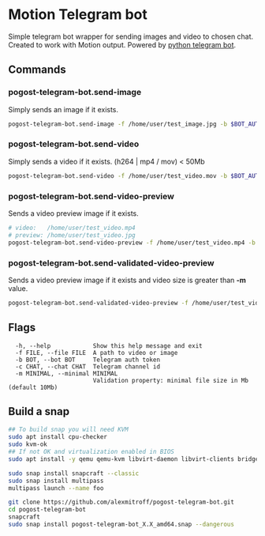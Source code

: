 # Motion Telegram bot

Simple telegram bot wrapper for sending images and video to chosen chat. Created to work with Motion output.
Powered by [python telegram bot](https://github.com/python-telegram-bot/python-telegram-bot).


## Commands
### pogost-telegram-bot.send-image
Simply sends an image if it exists.
```bash
pogost-telegram-bot.send-image -f /home/user/test_image.jpg -b $BOT_AUTH -c $CHANNEL_ID
```
### pogost-telegram-bot.send-video
Simply sends a video if it exists. (h264 | mp4 / mov) < 50Mb
```bash
pogost-telegram-bot.send-video -f /home/user/test_video.mov -b $BOT_AUTH -c $CHANNEL_ID
```
### pogost-telegram-bot.send-video-preview
Sends a video preview image if it exists.
```bash
# video:   /home/user/test_video.mp4
# preview: /home/user/test_video.jpg
pogost-telegram-bot.send-video-preview -f /home/user/test_video.mp4 -b $BOT_AUTH -c $CHANNEL_ID
```
### pogost-telegram-bot.send-validated-video-preview
Sends a video preview image if it exists and video size is greater than **-m** value.
```bash
pogost-telegram-bot.send-validated-video-preview -f /home/user/test_video.mp4 -b $BOT_AUTH -c $CHANNEL_ID -m 25
```


## Flags
```
  -h, --help            Show this help message and exit
  -f FILE, --file FILE  A path to video or image
  -b BOT, --bot BOT     Telegram auth token
  -c CHAT, --chat CHAT  Telegram channel id
  -m MINIMAL, --minimal MINIMAL
                        Validation property: minimal file size in Mb (default 10Mb)
```

## Build a snap

```bash
## To build snap you will need KVM
sudo apt install cpu-checker
sudo kvm-ok
## If not OK and virtualization enabled in BIOS
sudo apt install -y qemu qemu-kvm libvirt-daemon libvirt-clients bridge-utils virt-manager

sudo snap install snapcraft --classic
sudo snap install multipass
multipass launch --name foo

git clone https://github.com/alexmitroff/pogost-telegram-bot.git
cd pogost-telegram-bot
snapcraft
sudo snap install pogost-telegram-bot_X.X_amd64.snap --dangerous
```
